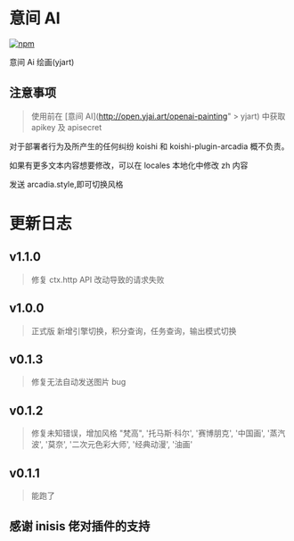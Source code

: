 # 意间 AI

[![npm](https://img.shields.io/npm/v/koishi-plugin-arcadia?style=flat-square)](https://www.npmjs.com/package/koishi-plugin-arcadia)

意间 Ai 绘画(yjart)

## 注意事项

> 使用前在 [意间 AI](http://open.yjai.art/openai-painting" > yjart) 中获取 apikey 及 apisecret

对于部署者行为及所产生的任何纠纷 koishi 和 koishi-plugin-arcadia 概不负责。

如果有更多文本内容想要修改，可以在 locales 本地化中修改 zh 内容

发送 arcadia.style,即可切换风格

# 更新日志

## v1.1.0

> 修复 ctx.http API 改动导致的请求失败

## v1.0.0

> 正式版
> 新增引擎切换，积分查询，任务查询，输出模式切换

## v0.1.3

> 修复无法自动发送图片 bug

## v0.1.2

> 修复未知错误，增加风格
> "梵高",
> '托马斯·科尔',
> '赛博朋克',
> '中国画',
> '蒸汽波',
> '莫奈',
> '二次元色彩大师',
> '经典动漫',
> '油画'

## v0.1.1

> 能跑了

## 感谢 inisis 佬对插件的支持
